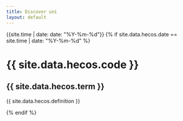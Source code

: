 ```yaml
---
title: Discover uni
layout: default
--- 
```

{{site.time | date: date: "%Y-%m-%d"}}
{% if site.data.hecos.date == site.time | date: "%Y-%m-%d"  %}
  <h1>  {{ site.data.hecos.code }} </h1>
  <h2> {{ site.data.hecos.term }} </h2>
  <p> {{ site.data.hecos.definition }} </p>
{% endif %}
